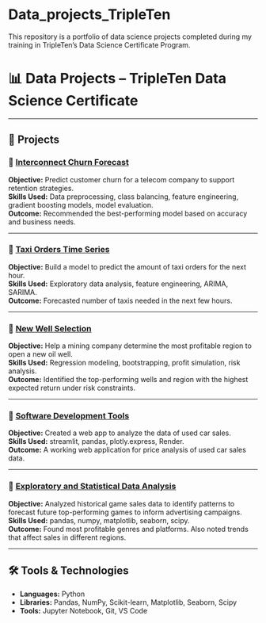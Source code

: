 # Data_projects_TripleTen
This repository is a portfolio of data science projects completed during my training in TripleTen’s Data Science Certificate Program.

# 📊 Data Projects – TripleTen Data Science Certificate

---

## 🧠 Projects

### 🔹 [Interconnect Churn Forecast](https://github.com/susanbassrobbins/Final-project)
**Objective:** Predict customer churn for a telecom company to support retention strategies.  
**Skills Used:** Data preprocessing, class balancing, feature engineering, gradient boosting models, model evaluation.  
**Outcome:** Recommended the best-performing model based on accuracy and business needs.

---

### 🔹 [Taxi Orders Time Series](https://github.com/susanbassrobbins/taxi_orders)
**Objective:** Build a model to predict the amount of taxi orders for the next hour.  
**Skills Used:** Exploratory data analysis, feature engineering, ARIMA, SARIMA.  
**Outcome:** Forecasted number of taxis needed in the next few hours.

---

### 🔹 [New Well Selection](https://github.com/susanbassrobbins/new_well_selection)
**Objective:** Help a mining company determine the most profitable region to open a new oil well.  
**Skills Used:** Regression modeling, bootstrapping, profit simulation, risk analysis.  
**Outcome:** Identified the top-performing wells and region with the highest expected return under risk constraints.

---

### 🔹 [Software Development Tools](https://github.com/susanbassrobbins/susan-sprint-4)
**Objective:** Created a web app to analyze the data of used car sales.  
**Skills Used:** streamlit, pandas, plotly.express, Render.  
**Outcome:** A working web application for price analysis of used car sales data.

---

### 🔹 [Exploratory and Statistical Data Analysis](https://github.com/susanbassrobbins/video_game_sales)
**Objective:** Analyzed historical game sales data to identify patterns to forecast future top-performing games to inform advertising campaigns.  
**Skills Used:** pandas, numpy, matplotlib, seaborn, scipy.  
**Outcome:** Found most profitable genres and platforms. Also noted trends that affect sales in different regions.

---

## 🛠️ Tools & Technologies

- **Languages:** Python  
- **Libraries:** Pandas, NumPy, Scikit-learn, Matplotlib, Seaborn, Scipy  
- **Tools:** Jupyter Notebook, Git, VS Code
